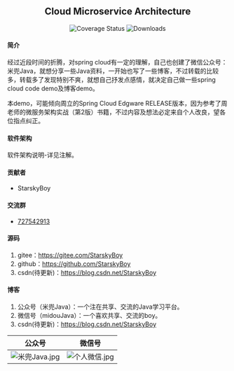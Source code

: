 <h2 align="center">Cloud Microservice Architecture</h2> 
<p align="center">
  <img src="https://img.shields.io/badge/Spring%20Cloud-Edgware.RELEASE-orange.svg" alt="Coverage Status">
  <img src="https://img.shields.io/badge/Spring%20Boot-1.5.9.RELEASE-blue.svg" alt="Downloads">
</p>

#### 简介
经过近段时间的折腾，对spring cloud有一定的理解，自己也创建了微信公众号：米兜Java，就想分享一些Java资料，一开始也写了一些博客，不过转载的比较多，转载多了发现特别不爽，就想自己抒发点感情，就决定自己做一些spring cloud code demo及博客demo。

本demo，可能倾向周立的Spring Cloud Edgware RELEASE版本，因为参考了周老师的微服务架构实战（第2版）书籍，不过内容及想法必定来自个人改良，望各位指点纠正。

#### 软件架构
软件架构说明-详见注解。


#### 贡献者

- StarskyBoy

#### 交流群

- <a target="_blank" href="https://jq.qq.com/?_wv=1027&k=5zWEvg5"> 727542913</a>   


#### 源码

1. gitee：https://gitee.com/StarskyBoy 
2. github：https://github.com/StarskyBoy
3. csdn(待更新)：https://blog.csdn.net/StarskyBoy


#### 博客

1. 公众号（米兜Java）：一个注在共享、交流的Java学习平台。
2. 微信号（midouJava）：一个喜欢共享、交流的boy。
3. csdn(待更新)：https://blog.csdn.net/StarskyBoy

| 公众号                 | 微信号                 |
| --------------------- | --------------------- |
| ![](https://images.gitee.com/uploads/images/2018/0903/082319_bae6574f_2060340.jpeg "米兜Java.jpg") | ![](https://images.gitee.com/uploads/images/2018/0903/082200_00c55dfb_2060340.jpeg "个人微信.jpg") |
